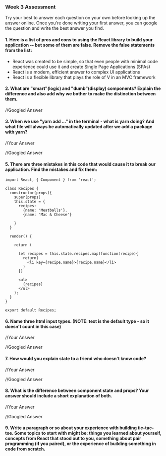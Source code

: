 ### Week 3 Assessment

Try your best to answer each question on your own before looking up the answer online. Once you're done writing your first answer, you can google the question and write the best answer you find.

#### 1. Here is a list of pros and cons to using the React library to build your application -- but some of them are false. Remove the false statements from the list:

- React was created to be simple, so that even people with minimal code experience could use it and create Single Page Applications (SPAs)
- React is a modern, efficient answer to complex UI applications
- React is a flexible library that plays the role of V in an MVC framework


 #### 2. What are "smart"(logic) and "dumb"(display) components? Explain the difference and also add why we bother to make the distinction between them.


 //Googled Answer


#### 3. When we use "yarn add ..." in the terminal - what is yarn doing? And what file will always be automatically updated after we add a package with yarn?


 //Your Answer


 //Googled Answer


#### 5. There are three mistakes in this code that would cause it to break our application. Find the mistakes and fix them:

    import React, { Component } from 'react';

    class Recipes {
      constructor(props){
        super(props)
        this.state = {
          recipes:
            {name: 'Meatballs'},
            {name: 'Mac & Cheese'}

        }
      }

      render() {

        return (

          let recipes = this.state.recipes.map(function(recipe){
            return(
              <li key={recipe.name}>{recipe.name}</li>
            )
          })

          <ul>
            {recipes}
          </ul>
        );
      }
    }

    export default Recipes;

#### 6. Name three html input types. (NOTE: text is the default type - so it doesn't count in this case)

 //Your Answer


 //Googled Answer


 #### 7. How would you explain state to a friend who doesn't know code?

 //Your Answer


 //Googled Answer


 #### 8. What is the difference between component state and props? Your answer should include a short explanation of both.


 //Your Answer


 //Googled Answer


#### 9. Write a paragraph or so about your experience with building tic-tac-toe. Some topics to start with might be: things you learned about yourself, concepts from React that stood out to you, something about pair programming (if you paired), or the experience of building something in code from scratch.
